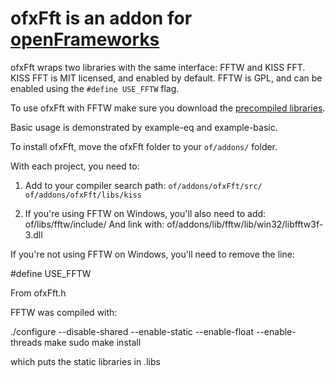 # ofxFft is an addon for [openFrameworks](http://openframeworks.cc/)

ofxFft wraps two libraries with the same interface: FFTW and KISS FFT. KISS FFT is MIT licensed, and enabled by default. FFTW is GPL, and can be enabled using the `#define USE_FFTW` flag.

To use ofxFft with FFTW make sure you download the [precompiled libraries](https://github.com/downloads/kylemcdonald/ofxFft/fftw-libs.zip).

Basic usage is demonstrated by example-eq and example-basic.

To install ofxFft, move the ofxFft folder to your `of/addons/` folder.

With each project, you need to:

1. Add to your compiler search path:
  `of/addons/ofxFft/src/`  
  `of/addons/ofxFft/libs/kiss`

2. If you're using FFTW on Windows, you'll also need to add:
  of/libs/fftw/include/
  And link with:
  of/addons/lib/fftw/lib/win32/libfftw3f-3.dll


If you're not using FFTW on Windows, you'll need to remove the line:

  #define USE_FFTW

From ofxFft.h

FFTW was compiled with:

./configure --disable-shared --enable-static --enable-float --enable-threads
make
sudo make install

which puts the static libraries in .libs

